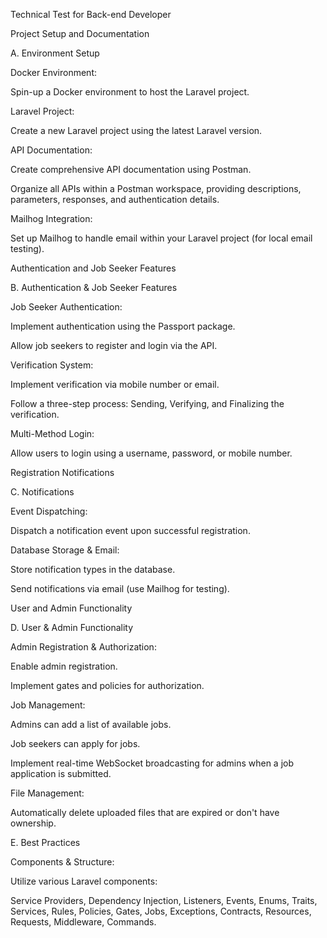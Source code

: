 Technical Test for Back-end Developer

Project Setup and Documentation

A. Environment Setup

Docker Environment:

Spin-up a Docker environment to host the Laravel project.

Laravel Project:

Create a new Laravel project using the latest Laravel version.

API Documentation:

Create comprehensive API documentation using Postman.

Organize all APIs within a Postman workspace, providing descriptions, parameters, responses, and authentication details.

Mailhog Integration:

Set up Mailhog to handle email within your Laravel project (for local email testing).

Authentication and Job Seeker Features

B. Authentication & Job Seeker Features

Job Seeker Authentication:

Implement authentication using the Passport package.

Allow job seekers to register and login via the API.

Verification System:

Implement verification via mobile number or email.

Follow a three-step process: Sending, Verifying, and Finalizing the verification.

Multi-Method Login:

Allow users to login using a username, password, or mobile number.

Registration Notifications

C. Notifications

Event Dispatching:

Dispatch a notification event upon successful registration.

Database Storage & Email:

Store notification types in the database.

Send notifications via email (use Mailhog for testing).

User and Admin Functionality

D. User & Admin Functionality

Admin Registration & Authorization:

Enable admin registration.

Implement gates and policies for authorization.

Job Management:

Admins can add a list of available jobs.

Job seekers can apply for jobs.

Implement real-time WebSocket broadcasting for admins when a job application is submitted.

File Management:

Automatically delete uploaded files that are expired or don't have ownership.

E. Best Practices

Components & Structure:

Utilize various Laravel components:

Service Providers, Dependency Injection, Listeners, Events, Enums, Traits, Services, Rules, Policies, Gates, Jobs, Exceptions, Contracts, Resources, Requests, Middleware, Commands.

